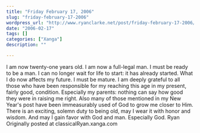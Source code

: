 ```yaml
---
title: "Friday February 17, 2006"
slug: "friday-february-17-2006"
wordpress_url: "http://www.ryanclarke.net/post/friday-february-17-2006/"
date: "2006-02-17"
tags: []
categories: ["Xanga"]
description: ""

---
```


I am now twenty-one years old.
I am now a full-legal man.
I must be ready to be a man. I can no longer wait for life to start: it has already started. What I do now affects my future. I must be mature.
I am deeply grateful to all those who have been responsible for my reaching this age in my present, fairly good, condition. Especially my parents: nothing can say how good they were in raising me right. Also many of those mentioned in my New Year's post have been immeasurably used of God to grow me closer to Him.
There is an exciting, solemn duty to being old, may I wear it with honor and wisdom. And may I gain favor with God and man. Especially God.
Ryan
Originally posted at classicalRyan.xanga.com
